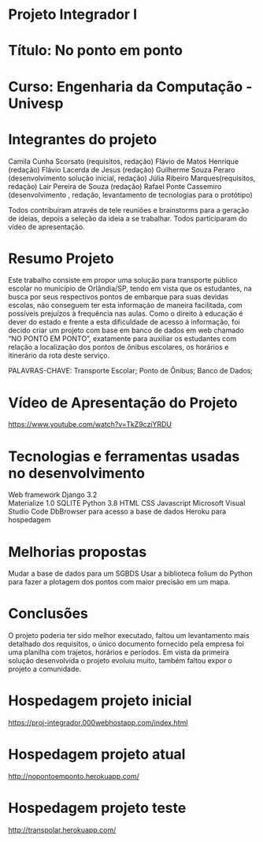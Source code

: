 # Projeto Integrador I 
# Título: No ponto em ponto
# Curso: Engenharia da Computação - Univesp

# Integrantes do projeto 

Camila Cunha Scorsato (requisitos, redação)
Flávio de Matos Henrique (redação)
Flávio Lacerda de Jesus (redação)
Guilherme Souza Peraro (desenvolvimento solução inicial, redação)
Júlia Ribeiro Marques(requisitos, redação)
Lair Pereira de Souza (redação)
Rafael Ponte Cassemiro (desenvolvimento , redação, levantamento de tecnologias para o protótipo)

Todos contribuíram através de tele reuniões e brainstorms para a geração de ideias, depois a seleção da ideia a se trabalhar.
Todos participaram do vídeo de apresentação.

# Resumo Projeto

Este trabalho consiste em propor uma solução para transporte público escolar no município de Orlândia/SP, tendo em vista que os estudantes, na busca por seus respectivos pontos de embarque para suas devidas escolas, não conseguem ter esta informação de maneira facilitada, com possíveis prejuízos à frequência nas aulas. Como o direito à educação é dever do estado e frente a esta dificuldade de acesso à informação, foi decido criar um projeto com
base em banco de dados em web chamado “NO PONTO EM PONTO”, exatamente para auxiliar os estudantes com relação a localização dos pontos de ônibus escolares, os horários e
itinerário da rota deste serviço.

PALAVRAS-CHAVE: Transporte Escolar; Ponto de Ônibus; Banco de Dados;

# Vídeo de Apresentação do Projeto

https://www.youtube.com/watch?v=TkZ9cziYRDU

# Tecnologias e ferramentas usadas no desenvolvimento 

Web framework Django 3.2  
Materialize 1.0 
SQLITE
Python 3.8
HTML
CSS
Javascript
Microsoft Visual Studio Code
DbBrowser para acesso a base de dados 
Heroku para hospedagem

# Melhorias propostas 

Mudar a base de dados para um SGBDS
Usar a biblioteca folium do Python para fazer a plotagem dos pontos com maior precisão em um mapa.

# Conclusões

O projeto poderia ter sido melhor executado, faltou um levantamento mais detalhado dos requisitos, o único documento fornecido pela empresa foi uma planilha com trajetos, horários e períodos. Em vista da primeira solução desenvolvida o projeto evoluiu muito, também faltou expor o projeto a comunidade.
 
# Hospedagem projeto inicial

https://proj-integrador.000webhostapp.com/index.html

# Hospedagem projeto atual

http://nopontoemponto.herokuapp.com/

# Hospedagem projeto teste

http://transpolar.herokuapp.com/
